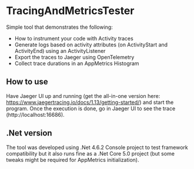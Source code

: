# TracingAndMetricsTester
Simple tool that demonstrates the following:
* How to instrument your code with Activity traces
* Generate logs based on activity attributes (on ActivityStart and ActivityEnd) using an ActivityListener
* Export the traces to Jaeger using OpenTelemetry
* Collect trace durations in an AppMetrics Histogram

## How to use
Have Jaeger UI up and running (get the all-in-one version here: https://www.jaegertracing.io/docs/1.13/getting-started/) and start the program. Once the execution is done, go in Jaeger UI to see the trace (http://localhost:16686).

## .Net version
The tool was developed using .Net 4.6.2 Console project to test framework compatibility but it also runs fine as a .Net Core 5.0 project (but some tweaks might be required for AppMetrics initialization).
